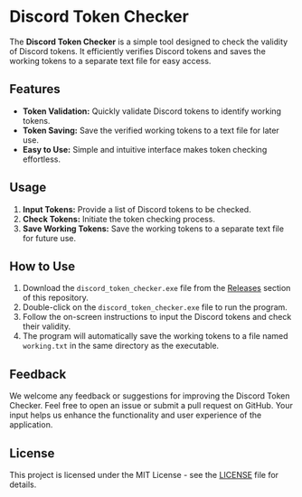 <h1>Discord Token Checker</h1>
<p>The <strong>Discord Token Checker</strong> is a simple tool designed to check the validity of Discord tokens. It efficiently verifies Discord tokens and saves the working tokens to a separate text file for easy access.</p>

<h2>Features</h2>
<ul>
  <li><strong>Token Validation:</strong> Quickly validate Discord tokens to identify working tokens.</li>
  <li><strong>Token Saving:</strong> Save the verified working tokens to a text file for later use.</li>
  <li><strong>Easy to Use:</strong> Simple and intuitive interface makes token checking effortless.</li>
</ul>

<h2>Usage</h2>
<ol>
  <li><strong>Input Tokens:</strong> Provide a list of Discord tokens to be checked.</li>
  <li><strong>Check Tokens:</strong> Initiate the token checking process.</li>
  <li><strong>Save Working Tokens:</strong> Save the working tokens to a separate text file for future use.</li>
</ol>

<h2>How to Use</h2>
<ol>
  <li>Download the <code>discord_token_checker.exe</code> file from the <a href="https://github.com/your-username/discord-token-checker/releases">Releases</a> section of this repository.</li>
  <li>Double-click on the <code>discord_token_checker.exe</code> file to run the program.</li>
  <li>Follow the on-screen instructions to input the Discord tokens and check their validity.</li>
  <li>The program will automatically save the working tokens to a file named <code>working.txt</code> in the same directory as the executable.</li>
</ol>

<h2>Feedback</h2>
<p>We welcome any feedback or suggestions for improving the Discord Token Checker. Feel free to open an issue or submit a pull request on GitHub. Your input helps us enhance the functionality and user experience of the application.</p>

<h2>License</h2>
<p>This project is licensed under the MIT License - see the <a href="LICENSE">LICENSE</a> file for details.</p>
